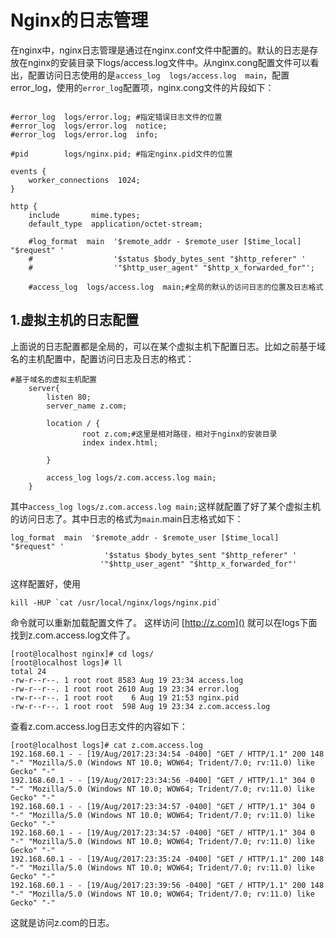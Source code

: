 # Nginx的日志管理
在nginx中，nginx日志管理是通过在nginx.conf文件中配置的。默认的日志是存放在nginx的安装目录下logs/access.log文件中。从nginx.cong配置文件可以看出，配置访问日志使用的是`access_log  logs/access.log  main`，配置error_log，使用的`error_log`配置项，nginx.cong文件的片段如下：

```

#error_log  logs/error.log; #指定错误日志文件的位置
#error_log  logs/error.log  notice;
#error_log  logs/error.log  info;

#pid        logs/nginx.pid; #指定nginx.pid文件的位置

events {
    worker_connections  1024;
}

http {
    include       mime.types;
    default_type  application/octet-stream;

    #log_format  main  '$remote_addr - $remote_user [$time_local] "$request" '
    #                  '$status $body_bytes_sent "$http_referer" '
    #                  '"$http_user_agent" "$http_x_forwarded_for"';

    #access_log  logs/access.log  main;#全局的默认的访问日志的位置及日志格式
```
## 1.虚拟主机的日志配置
上面说的日志配置都是全局的，可以在某个虚拟主机下配置日志。比如之前基于域名的主机配置中，配置访问日志及日志的格式：
```
#基于域名的虚拟主机配置
    server{
        listen 80;
        server_name z.com;

        location / {
                root z.com;#这里是相对路径，相对于nginx的安装目录
                index index.html;

        }

        access_log logs/z.com.access.log main;
    }
```
其中`access_log logs/z.com.access.log main;`这样就配置了好了某个虚拟主机的访问日志了。其中日志的格式为`main`.main日志格式如下：
```
log_format  main  '$remote_addr - $remote_user [$time_local] "$request" '
                     '$status $body_bytes_sent "$http_referer" '
                    '"$http_user_agent" "$http_x_forwarded_for"'
```
这样配置好，使用
```
kill -HUP `cat /usr/local/nginx/logs/nginx.pid`
```
命令就可以重新加载配置文件了。
这样访问 [http://z.com]() 就可以在logs下面找到z.com.access.log文件了。
```
[root@localhost nginx]# cd logs/
[root@localhost logs]# ll
total 24
-rw-r--r--. 1 root root 8583 Aug 19 23:34 access.log
-rw-r--r--. 1 root root 2610 Aug 19 23:34 error.log
-rw-r--r--. 1 root root    6 Aug 19 21:53 nginx.pid
-rw-r--r--. 1 root root  598 Aug 19 23:34 z.com.access.log
```

查看z.com.access.log日志文件的内容如下：
```
[root@localhost logs]# cat z.com.access.log 
192.168.60.1 - - [19/Aug/2017:23:34:54 -0400] "GET / HTTP/1.1" 200 148 "-" "Mozilla/5.0 (Windows NT 10.0; WOW64; Trident/7.0; rv:11.0) like Gecko" "-"
192.168.60.1 - - [19/Aug/2017:23:34:56 -0400] "GET / HTTP/1.1" 304 0 "-" "Mozilla/5.0 (Windows NT 10.0; WOW64; Trident/7.0; rv:11.0) like Gecko" "-"
192.168.60.1 - - [19/Aug/2017:23:34:57 -0400] "GET / HTTP/1.1" 304 0 "-" "Mozilla/5.0 (Windows NT 10.0; WOW64; Trident/7.0; rv:11.0) like Gecko" "-"
192.168.60.1 - - [19/Aug/2017:23:34:57 -0400] "GET / HTTP/1.1" 304 0 "-" "Mozilla/5.0 (Windows NT 10.0; WOW64; Trident/7.0; rv:11.0) like Gecko" "-"
192.168.60.1 - - [19/Aug/2017:23:35:24 -0400] "GET / HTTP/1.1" 200 148 "-" "Mozilla/5.0 (Windows NT 10.0; WOW64; Trident/7.0; rv:11.0) like Gecko" "-"
192.168.60.1 - - [19/Aug/2017:23:39:56 -0400] "GET / HTTP/1.1" 200 148 "-" "Mozilla/5.0 (Windows NT 10.0; WOW64; Trident/7.0; rv:11.0) like Gecko" "-"
```
这就是访问z.com的日志。
